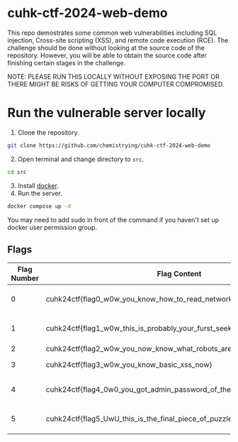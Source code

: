 # cuhk-ctf-2024-web-demo

This repo demostrates some common web vulnerabilities including SQL injection, Cross-site scripting (XSS), and remote code execution (RCE). The challenge should be done without looking at the source code of the repository. However, you will be able to obtain the source code after finishing certain stages in the challenge.

NOTE: PLEASE RUN THIS LOCALLY WITHOUT EXPOSING THE PORT OR THERE MIGHT BE RISKS OF GETTING YOUR COMPUTER COMPROMISED.

# Run the vulnerable server locally
1. Clone the repository.
```sh
git clone https://github.com/chemistrying/cuhk-ctf-2024-web-demo
```
2. Open terminal and change directory to `src`.
```sh
cd src
```
3. Install [docker](https://docs.docker.com/get-started/get-docker/). 
4. Run the server.
```sh
docker compose up -d
```
You may need to add sudo in front of the command if you haven't set up docker user permission group.


## Flags
Flag Number | Flag Content | Required skills
--- | --- | ---
0 | cuhk24ctf{flag0_w0w_you_know_how_to_read_network_traffic} | Analyse network traffic
1 | cuhk24ctf{flag1_w0w_this_is_probably_your_furst_seek_cool_injection_method} | Basic SQL Injection
2 | cuhk24ctf{flag2_w0w_you_now_know_what_robots_are_seeing} | robots.txt
3 | cuhk24ctf{flag3_w0w_you_know_basic_xss_now} | Basic XSS
4 | cuhk24ctf{flag4_0w0_you_got_admin_password_of_the_website} | Blind SQL Injection
5 | cuhk24ctf{flag5_UwU_this_is_the_final_piece_of_puzzle_probably} | RCE with python code
